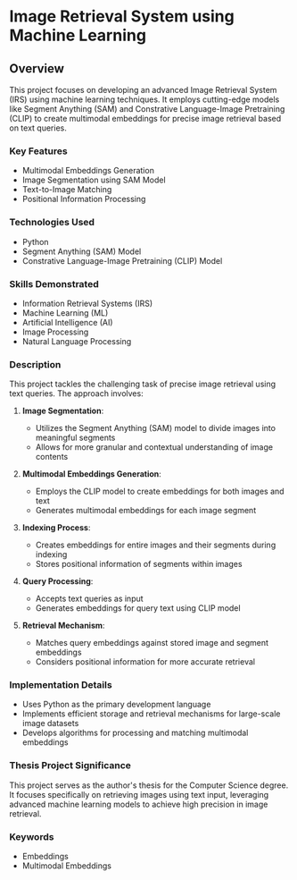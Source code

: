# Image Retrieval System using Machine Learning

## Overview

This project focuses on developing an advanced Image Retrieval System (IRS) using machine learning techniques. It employs cutting-edge models like Segment Anything (SAM) and Constrative Language-Image Pretraining (CLIP) to create multimodal embeddings for precise image retrieval based on text queries.

### Key Features

- Multimodal Embeddings Generation
- Image Segmentation using SAM Model
- Text-to-Image Matching
- Positional Information Processing

### Technologies Used

- Python
- Segment Anything (SAM) Model
- Constrative Language-Image Pretraining (CLIP) Model

### Skills Demonstrated

- Information Retrieval Systems (IRS)
- Machine Learning (ML)
- Artificial Intelligence (AI)
- Image Processing
- Natural Language Processing

### Description

This project tackles the challenging task of precise image retrieval using text queries. The approach involves:

1. **Image Segmentation**:
   - Utilizes the Segment Anything (SAM) model to divide images into meaningful segments
   - Allows for more granular and contextual understanding of image contents

2. **Multimodal Embeddings Generation**:
   - Employs the CLIP model to create embeddings for both images and text
   - Generates multimodal embeddings for each image segment

3. **Indexing Process**:
   - Creates embeddings for entire images and their segments during indexing
   - Stores positional information of segments within images

4. **Query Processing**:
   - Accepts text queries as input
   - Generates embeddings for query text using CLIP model

5. **Retrieval Mechanism**:
   - Matches query embeddings against stored image and segment embeddings
   - Considers positional information for more accurate retrieval

### Implementation Details

- Uses Python as the primary development language
- Implements efficient storage and retrieval mechanisms for large-scale image datasets
- Develops algorithms for processing and matching multimodal embeddings

### Thesis Project Significance

This project serves as the author's thesis for the Computer Science degree. It focuses specifically on retrieving images using text input, leveraging advanced machine learning models to achieve high precision in image retrieval.

### Keywords

- Embeddings
- Multimodal Embeddings